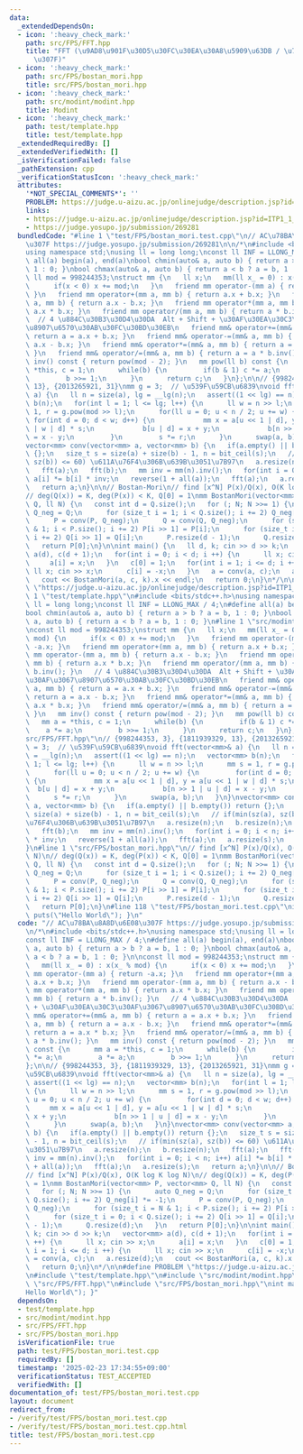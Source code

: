 ```yaml
---
data:
  _extendedDependsOn:
  - icon: ':heavy_check_mark:'
    path: src/FPS/FFT.hpp
    title: "FFT (\u9AD8\u901F\u30D5\u30FC\u30EA\u30A8\u5909\u63DB / \u7573\u307F\u8FBC\
      \u307F)"
  - icon: ':heavy_check_mark:'
    path: src/FPS/bostan_mori.hpp
    title: src/FPS/bostan_mori.hpp
  - icon: ':heavy_check_mark:'
    path: src/modint/modint.hpp
    title: Modint
  - icon: ':heavy_check_mark:'
    path: test/template.hpp
    title: test/template.hpp
  _extendedRequiredBy: []
  _extendedVerifiedWith: []
  _isVerificationFailed: false
  _pathExtension: cpp
  _verificationStatusIcon: ':heavy_check_mark:'
  attributes:
    '*NOT_SPECIAL_COMMENTS*': ''
    PROBLEM: https://judge.u-aizu.ac.jp/onlinejudge/description.jsp?id=ITP1_1_A
    links:
    - https://judge.u-aizu.ac.jp/onlinejudge/description.jsp?id=ITP1_1_A
    - https://judge.yosupo.jp/submission/269281
  bundledCode: "#line 1 \"test/FPS/bostan_mori.test.cpp\"\n// AC\u78BA\u8A8D\u6E08\
    \u307F https://judge.yosupo.jp/submission/269281\n\n/*\n#include <bits/stdc++.h>\n\
    using namespace std;\nusing ll = long long;\nconst ll INF = LLONG_MAX / 4;\n#define\
    \ all(a) begin(a), end(a)\nbool chmin(auto& a, auto b) { return a > b ? a = b,\
    \ 1 : 0; }\nbool chmax(auto& a, auto b) { return a < b ? a = b, 1 : 0; }\n\nconst\
    \ ll mod = 998244353;\nstruct mm {\n   ll x;\n   mm(ll x_ = 0) : x(x_ % mod) {\n\
    \      if(x < 0) x += mod;\n   }\n   friend mm operator-(mm a) { return -a.x;\
    \ }\n   friend mm operator+(mm a, mm b) { return a.x + b.x; }\n   friend mm operator-(mm\
    \ a, mm b) { return a.x - b.x; }\n   friend mm operator*(mm a, mm b) { return\
    \ a.x * b.x; }\n   friend mm operator/(mm a, mm b) { return a * b.inv(); }\n \
    \  // 4 \u884C\u30B3\u30D4\u30DA  Alt + Shift + \u30AF\u30EA\u30C3\u30AF\u3067\
    \u8907\u6570\u30AB\u30FC\u30BD\u30EB\n   friend mm& operator+=(mm& a, mm b) {\
    \ return a = a.x + b.x; }\n   friend mm& operator-=(mm& a, mm b) { return a =\
    \ a.x - b.x; }\n   friend mm& operator*=(mm& a, mm b) { return a = a.x * b.x;\
    \ }\n   friend mm& operator/=(mm& a, mm b) { return a = a * b.inv(); }\n   mm\
    \ inv() const { return pow(mod - 2); }\n   mm pow(ll b) const {\n      mm a =\
    \ *this, c = 1;\n      while(b) {\n         if(b & 1) c *= a;\n         a *= a;\n\
    \         b >>= 1;\n      }\n      return c;\n   }\n};\n\n// {998244353, 3}, {1811939329,\
    \ 13}, {2013265921, 31}\nmm g = 3;  // \u539F\u59CB\u6839\nvoid fft(vector<mm>&\
    \ a) {\n   ll n = size(a), lg = __lg(n);\n   assert((1 << lg) == n);\n   vector<mm>\
    \ b(n);\n   for(int l = 1; l <= lg; l++) {\n      ll w = n >> l;\n      mm s =\
    \ 1, r = g.pow(mod >> l);\n      for(ll u = 0; u < n / 2; u += w) {\n        \
    \ for(int d = 0; d < w; d++) {\n            mm x = a[u << 1 | d], y = a[u << 1\
    \ | w | d] * s;\n            b[u | d] = x + y;\n            b[n >> 1 | u | d]\
    \ = x - y;\n         }\n         s *= r;\n      }\n      swap(a, b);\n   }\n}\n\
    vector<mm> conv(vector<mm> a, vector<mm> b) {\n   if(a.empty() || b.empty()) return\
    \ {};\n   size_t s = size(a) + size(b) - 1, n = bit_ceil(s);\n   // if(min(sz(a),\
    \ sz(b)) <= 60) \u611A\u76F4\u306B\u639B\u3051\u7B97\n   a.resize(n);\n   b.resize(n);\n\
    \   fft(a);\n   fft(b);\n   mm inv = mm(n).inv();\n   for(int i = 0; i < n; i++)\
    \ a[i] *= b[i] * inv;\n   reverse(1 + all(a));\n   fft(a);\n   a.resize(s);\n\
    \   return a;\n}\n\n// Bostan-Mori\n// find [x^N] P(x)/Q(x), O(K log K log N)\n\
    // deg(Q(x)) = K, deg(P(x)) < K, Q[0] = 1\nmm BostanMori(vector<mm> P, vector<mm>\
    \ Q, ll N) {\n   const int d = Q.size();\n   for (; N; N >>= 1) {\n      auto\
    \ Q_neg = Q;\n      for (size_t i = 1; i < Q.size(); i += 2) Q_neg[i] *= -1;\n\
    \      P = conv(P, Q_neg);\n      Q = conv(Q, Q_neg);\n      for (size_t i = N\
    \ & 1; i < P.size(); i += 2) P[i >> 1] = P[i];\n      for (size_t i = 0; i < Q.size();\
    \ i += 2) Q[i >> 1] = Q[i];\n      P.resize(d - 1);\n      Q.resize(d);\n   }\n\
    \   return P[0];\n}\n\nint main() {\n   ll d, k; cin >> d >> k;\n   vector<mm>\
    \ a(d), c(d + 1);\n   for(int i = 0; i < d; i ++) {\n      ll x; cin >> x;\n \
    \     a[i] = x;\n   }\n   c[0] = 1;\n   for(int i = 1; i <= d; i ++) {\n     \
    \ ll x; cin >> x;\n      c[i] = -x;\n   }\n   a = conv(a, c);\n   a.resize(d);\n\
    \   cout << BostanMori(a, c, k).x << endl;\n   return 0;\n}\n*/\n\n#define PROBLEM\
    \ \"https://judge.u-aizu.ac.jp/onlinejudge/description.jsp?id=ITP1_1_A\"\n#line\
    \ 1 \"test/template.hpp\"\n#include <bits/stdc++.h>\nusing namespace std;\nusing\
    \ ll = long long;\nconst ll INF = LLONG_MAX / 4;\n#define all(a) begin(a), end(a)\n\
    bool chmin(auto& a, auto b) { return a > b ? a = b, 1 : 0; }\nbool chmax(auto&\
    \ a, auto b) { return a < b ? a = b, 1 : 0; }\n#line 1 \"src/modint/modint.hpp\"\
    \nconst ll mod = 998244353;\nstruct mm {\n   ll x;\n   mm(ll x_ = 0) : x(x_ %\
    \ mod) {\n      if(x < 0) x += mod;\n   }\n   friend mm operator-(mm a) { return\
    \ -a.x; }\n   friend mm operator+(mm a, mm b) { return a.x + b.x; }\n   friend\
    \ mm operator-(mm a, mm b) { return a.x - b.x; }\n   friend mm operator*(mm a,\
    \ mm b) { return a.x * b.x; }\n   friend mm operator/(mm a, mm b) { return a *\
    \ b.inv(); }\n   // 4 \u884C\u30B3\u30D4\u30DA  Alt + Shift + \u30AF\u30EA\u30C3\
    \u30AF\u3067\u8907\u6570\u30AB\u30FC\u30BD\u30EB\n   friend mm& operator+=(mm&\
    \ a, mm b) { return a = a.x + b.x; }\n   friend mm& operator-=(mm& a, mm b) {\
    \ return a = a.x - b.x; }\n   friend mm& operator*=(mm& a, mm b) { return a =\
    \ a.x * b.x; }\n   friend mm& operator/=(mm& a, mm b) { return a = a * b.inv();\
    \ }\n   mm inv() const { return pow(mod - 2); }\n   mm pow(ll b) const {\n   \
    \   mm a = *this, c = 1;\n      while(b) {\n         if(b & 1) c *= a;\n     \
    \    a *= a;\n         b >>= 1;\n      }\n      return c;\n   }\n};\n#line 1 \"\
    src/FPS/FFT.hpp\"\n// {998244353, 3}, {1811939329, 13}, {2013265921, 31}\nmm g\
    \ = 3;  // \u539F\u59CB\u6839\nvoid fft(vector<mm>& a) {\n   ll n = size(a), lg\
    \ = __lg(n);\n   assert((1 << lg) == n);\n   vector<mm> b(n);\n   for(int l =\
    \ 1; l <= lg; l++) {\n      ll w = n >> l;\n      mm s = 1, r = g.pow(mod >> l);\n\
    \      for(ll u = 0; u < n / 2; u += w) {\n         for(int d = 0; d < w; d++)\
    \ {\n            mm x = a[u << 1 | d], y = a[u << 1 | w | d] * s;\n          \
    \  b[u | d] = x + y;\n            b[n >> 1 | u | d] = x - y;\n         }\n   \
    \      s *= r;\n      }\n      swap(a, b);\n   }\n}\nvector<mm> conv(vector<mm>\
    \ a, vector<mm> b) {\n   if(a.empty() || b.empty()) return {};\n   size_t s =\
    \ size(a) + size(b) - 1, n = bit_ceil(s);\n   // if(min(sz(a), sz(b)) <= 60) \u611A\
    \u76F4\u306B\u639B\u3051\u7B97\n   a.resize(n);\n   b.resize(n);\n   fft(a);\n\
    \   fft(b);\n   mm inv = mm(n).inv();\n   for(int i = 0; i < n; i++) a[i] *= b[i]\
    \ * inv;\n   reverse(1 + all(a));\n   fft(a);\n   a.resize(s);\n   return a;\n\
    }\n#line 1 \"src/FPS/bostan_mori.hpp\"\n// find [x^N] P(x)/Q(x), O(K log K log\
    \ N)\n// deg(Q(x)) = K, deg(P(x)) < K, Q[0] = 1\nmm BostanMori(vector<mm> P, vector<mm>\
    \ Q, ll N) {\n   const int d = Q.size();\n   for (; N; N >>= 1) {\n      auto\
    \ Q_neg = Q;\n      for (size_t i = 1; i < Q.size(); i += 2) Q_neg[i] *= -1;\n\
    \      P = conv(P, Q_neg);\n      Q = conv(Q, Q_neg);\n      for (size_t i = N\
    \ & 1; i < P.size(); i += 2) P[i >> 1] = P[i];\n      for (size_t i = 0; i < Q.size();\
    \ i += 2) Q[i >> 1] = Q[i];\n      P.resize(d - 1);\n      Q.resize(d);\n   }\n\
    \   return P[0];\n}\n#line 118 \"test/FPS/bostan_mori.test.cpp\"\nint main() {\
    \ puts(\"Hello World\"); }\n"
  code: "// AC\u78BA\u8A8D\u6E08\u307F https://judge.yosupo.jp/submission/269281\n\
    \n/*\n#include <bits/stdc++.h>\nusing namespace std;\nusing ll = long long;\n\
    const ll INF = LLONG_MAX / 4;\n#define all(a) begin(a), end(a)\nbool chmin(auto&\
    \ a, auto b) { return a > b ? a = b, 1 : 0; }\nbool chmax(auto& a, auto b) { return\
    \ a < b ? a = b, 1 : 0; }\n\nconst ll mod = 998244353;\nstruct mm {\n   ll x;\n\
    \   mm(ll x_ = 0) : x(x_ % mod) {\n      if(x < 0) x += mod;\n   }\n   friend\
    \ mm operator-(mm a) { return -a.x; }\n   friend mm operator+(mm a, mm b) { return\
    \ a.x + b.x; }\n   friend mm operator-(mm a, mm b) { return a.x - b.x; }\n   friend\
    \ mm operator*(mm a, mm b) { return a.x * b.x; }\n   friend mm operator/(mm a,\
    \ mm b) { return a * b.inv(); }\n   // 4 \u884C\u30B3\u30D4\u30DA  Alt + Shift\
    \ + \u30AF\u30EA\u30C3\u30AF\u3067\u8907\u6570\u30AB\u30FC\u30BD\u30EB\n   friend\
    \ mm& operator+=(mm& a, mm b) { return a = a.x + b.x; }\n   friend mm& operator-=(mm&\
    \ a, mm b) { return a = a.x - b.x; }\n   friend mm& operator*=(mm& a, mm b) {\
    \ return a = a.x * b.x; }\n   friend mm& operator/=(mm& a, mm b) { return a =\
    \ a * b.inv(); }\n   mm inv() const { return pow(mod - 2); }\n   mm pow(ll b)\
    \ const {\n      mm a = *this, c = 1;\n      while(b) {\n         if(b & 1) c\
    \ *= a;\n         a *= a;\n         b >>= 1;\n      }\n      return c;\n   }\n\
    };\n\n// {998244353, 3}, {1811939329, 13}, {2013265921, 31}\nmm g = 3;  // \u539F\
    \u59CB\u6839\nvoid fft(vector<mm>& a) {\n   ll n = size(a), lg = __lg(n);\n  \
    \ assert((1 << lg) == n);\n   vector<mm> b(n);\n   for(int l = 1; l <= lg; l++)\
    \ {\n      ll w = n >> l;\n      mm s = 1, r = g.pow(mod >> l);\n      for(ll\
    \ u = 0; u < n / 2; u += w) {\n         for(int d = 0; d < w; d++) {\n       \
    \     mm x = a[u << 1 | d], y = a[u << 1 | w | d] * s;\n            b[u | d] =\
    \ x + y;\n            b[n >> 1 | u | d] = x - y;\n         }\n         s *= r;\n\
    \      }\n      swap(a, b);\n   }\n}\nvector<mm> conv(vector<mm> a, vector<mm>\
    \ b) {\n   if(a.empty() || b.empty()) return {};\n   size_t s = size(a) + size(b)\
    \ - 1, n = bit_ceil(s);\n   // if(min(sz(a), sz(b)) <= 60) \u611A\u76F4\u306B\u639B\
    \u3051\u7B97\n   a.resize(n);\n   b.resize(n);\n   fft(a);\n   fft(b);\n   mm\
    \ inv = mm(n).inv();\n   for(int i = 0; i < n; i++) a[i] *= b[i] * inv;\n   reverse(1\
    \ + all(a));\n   fft(a);\n   a.resize(s);\n   return a;\n}\n\n// Bostan-Mori\n\
    // find [x^N] P(x)/Q(x), O(K log K log N)\n// deg(Q(x)) = K, deg(P(x)) < K, Q[0]\
    \ = 1\nmm BostanMori(vector<mm> P, vector<mm> Q, ll N) {\n   const int d = Q.size();\n\
    \   for (; N; N >>= 1) {\n      auto Q_neg = Q;\n      for (size_t i = 1; i <\
    \ Q.size(); i += 2) Q_neg[i] *= -1;\n      P = conv(P, Q_neg);\n      Q = conv(Q,\
    \ Q_neg);\n      for (size_t i = N & 1; i < P.size(); i += 2) P[i >> 1] = P[i];\n\
    \      for (size_t i = 0; i < Q.size(); i += 2) Q[i >> 1] = Q[i];\n      P.resize(d\
    \ - 1);\n      Q.resize(d);\n   }\n   return P[0];\n}\n\nint main() {\n   ll d,\
    \ k; cin >> d >> k;\n   vector<mm> a(d), c(d + 1);\n   for(int i = 0; i < d; i\
    \ ++) {\n      ll x; cin >> x;\n      a[i] = x;\n   }\n   c[0] = 1;\n   for(int\
    \ i = 1; i <= d; i ++) {\n      ll x; cin >> x;\n      c[i] = -x;\n   }\n   a\
    \ = conv(a, c);\n   a.resize(d);\n   cout << BostanMori(a, c, k).x << endl;\n\
    \   return 0;\n}\n*/\n\n#define PROBLEM \"https://judge.u-aizu.ac.jp/onlinejudge/description.jsp?id=ITP1_1_A\"\
    \n#include \"test/template.hpp\"\n#include \"src/modint/modint.hpp\"\n#include\
    \ \"src/FPS/FFT.hpp\"\n#include \"src/FPS/bostan_mori.hpp\"\nint main() { puts(\"\
    Hello World\"); }"
  dependsOn:
  - test/template.hpp
  - src/modint/modint.hpp
  - src/FPS/FFT.hpp
  - src/FPS/bostan_mori.hpp
  isVerificationFile: true
  path: test/FPS/bostan_mori.test.cpp
  requiredBy: []
  timestamp: '2025-02-23 17:34:55+09:00'
  verificationStatus: TEST_ACCEPTED
  verifiedWith: []
documentation_of: test/FPS/bostan_mori.test.cpp
layout: document
redirect_from:
- /verify/test/FPS/bostan_mori.test.cpp
- /verify/test/FPS/bostan_mori.test.cpp.html
title: test/FPS/bostan_mori.test.cpp
---
```


